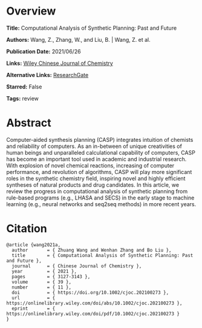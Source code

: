 # Overview
**Title:**
Computational Analysis of Synthetic Planning: Past and Future

**Authors:**
Wang, Z., Zhang, W., and Liu, B. |
Wang, Z. et al.

**Publication Date:**
2021/06/26

**Links:**
[Wiley Chinese Journal of Chemistry](https://onlinelibrary.wiley.com/doi/10.1002/cjoc.202100273)

**Alternative Links:**
[ResearchGate](https://www.researchgate.net/publication/352765387_Computational_Analysis_of_Synthetic_Planning_Past_and_Future)

**Starred:**
False

**Tags:**
review


# Abstract
Computer-aided synthesis planning (CASP) integrates intuition of chemists and reliability of computers.
As an in-between of unique creativities of human beings and unparalleled calculational capability of computers, CASP has become an important tool used in academic and industrial research.
With explosion of novel chemical reactions, increasing of computer performance, and revolution of algorithms, CASP will play more significant roles in the synthetic chemistry field, inspiring novel and highly efficient syntheses of natural products and drug candidates.
In this article, we review the progress in computational analysis of synthetic planning from rule-based programs (e.g., LHASA and SECS) in the early stage to machine learning (e.g., neural networks and seq2seq methods) in more recent years.


# Citation
```
@article {wang2021a,
  author       = { Zhuang Wang and Wenhan Zhang and Bo Liu },
  title        = { Computational Analysis of Synthetic Planning: Past and Future },
  journal      = { Chinese Journal of Chemistry },
  year         = { 2021 },
  pages        = { 3127-3143 },
  volume       = { 39 },
  number       = { 11 },
  doi          = { https://doi.org/10.1002/cjoc.202100273 },
  url          = { https://onlinelibrary.wiley.com/doi/abs/10.1002/cjoc.202100273 },
  eprint       = { https://onlinelibrary.wiley.com/doi/pdf/10.1002/cjoc.202100273 }
}
```
